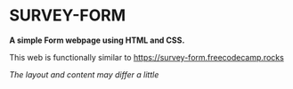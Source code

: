 # SURVEY-FORM

**A simple Form webpage using HTML and CSS.**

This web is functionally similar to https://survey-form.freecodecamp.rocks

_The layout and content may differ a little_
